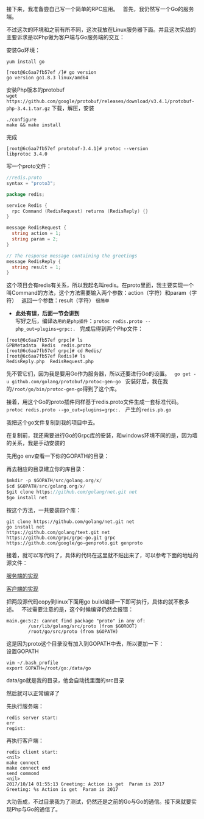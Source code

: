 
接下来，我准备尝自己写一个简单的RPC应用。  
首先，我仍然写一个Go的服务端。  

不过这次的环境和之前有所不同，这次我放在Linux服务器下面。并且这次实战的主要诉求是以Php做为客户端与Go服务端的交互：  

安装Go环境：  
```
yum install go
```

```
[root@6c6aa7fb57ef /]# go version
go version go1.8.3 linux/amd64
```

安装Php版本的protobuf  
`wget https://github.com/google/protobuf/releases/download/v3.4.1/protobuf-php-3.4.1.tar.gz`
下载，解压，安装
```
./configure
make && make install
```

完成  
```
[root@6c6aa7fb57ef protobuf-3.4.1]# protoc --version
libprotoc 3.4.0
```

写一个proto文件：  
```go
//redis.proto
syntax = "proto3";

package redis;

service Redis {
  rpc Command (RedisRequest) returns (RedisReply) {}
}

message RedisRequest {
  string action = 1;
  string param = 2;
}

// The response message containing the greetings
message RedisReply {
  string result = 1;
}

```
这个项目会有redis有关系，所以我起名叫redis。在proto里面，我主要实现一个叫Command的方法，这个方法需要输入两个参数：action（字符）和param（字符）  
返回一个参数：result（字符） 
`很简单`

* <b>此处有误，后面一节会讲到</b>  
写好之后，编译`选用的是php插件`：`protoc redis.proto --php_out=plugins=grpc:.`  
完成后得到两个Php文件：  
```
[root@6c6aa7fb57ef grpc]# ls
GPBMetadata  Redis  redis.proto
[root@6c6aa7fb57ef grpc]# cd Redis/
[root@6c6aa7fb57ef Redis]# ls
RedisReply.php  RedisRequest.php
```

先不管它们，因为我是要用Go作为服务器，所以还要进行Go的设置。  
`go get -u github.com/golang/protobuf/protoc-gen-go`  
安装好后，我在我的`/root/go/bin/protoc-gen-go`得到了这个库。  

接着，用这个Go的proto插件同样基于redis.proto文件生成一套标准代码。  
`protoc redis.proto --go_out=plugins=grpc:.`  
产生的`redis.pb.go`  

我把这个go文件复制到我的项目中去。  

在复制前，我还需要进行Go的Grpc库的安装，和windows环境不同的是，因为墙的关系，我是手动安装的  

先用go env查看一下你的GOPATH的目录：  

再去相应的目录建立你的库目录：  

```go
$mkdir -p $GOPATH/src/golang.org/x/
$cd $GOPATH/src/golang.org/x/
$git clone https://github.com/golang/net.git net 
$go install net
```
按这个方法，一共要装四个库：  
```
git clone https://github.com/golang/net.git net
go install net
https://github.com/golang/text.git net
https://github.com/grpc/grpc-go.git grpc
https://github.com/google/go-genproto.git genproto
```

接着，就可以写代码了，具体的代码在这里就不贴出来了，可以参考下面的地址的源文件：

<a href="https://github.com/gundamzaku/golang_study_note/tree/master/grpc/action_in_php_code/redis/src">服务端的实现</a>  

<a href="https://github.com/gundamzaku/golang_study_note/tree/master/grpc/action_in_php_code/redis_client/src/">客户端的实现</a>  


把两段源代码copy到linux下面用go build编译一下即可执行，具体的就不敷多述。  
不过需要注意的是，这个时候编译仍然会报错：  
```
main.go:5:2: cannot find package "proto" in any of:
        /usr/lib/golang/src/proto (from $GOROOT)
        /root/go/src/proto (from $GOPATH)
```
这是因为proto这个目录没有加入到GOPATH中去，所以要加一下：  
设置GOPATH
```
vim ~/.bash_profile
export GOPATH=/root/go:/data/go
```
data/go就是我的目录，他会自动找里面的src目录  

然后就可以正常编译了  

先执行服务端：  
```
redis server start:
err
regist:
```

再执行客户端：
```
redis client start:
<nil>
make connect
make connect end
send commond
<nil>
2017/10/14 01:55:13 Greeting: Action is get  Param is 2017
Greeting: %s Action is get  Param is 2017
```

大功告成，不过目录我为了测试，仍然还是之前的Go与Go的通信。接下来就要实现Php与Go的通信了。  
